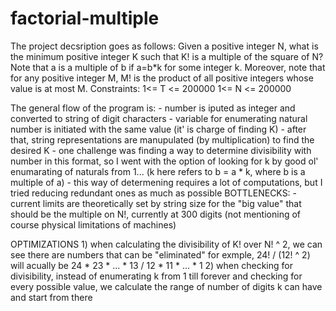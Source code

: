 # factorial-multiple

The project decsription goes as follows:
 Given a positive integer N, what is the minimum positive integer K such that K! is a multiple of the square of N?
Note that a is a multiple of b if a=b*k for some integer k.
Moreover, note that for any positive integer M, M! is the product of all positive integers whose value is at most M.
Constraints:
1<= T <= 200000
1<= N <= 200000

The general flow of the program is:
    - number is iputed as integer and converted to string of digit characters
    - variable for enumerating natural number is initiated with the same value (it' is charge of finding K)
    - after that, string representations are manupulated (by multiplication) to find the desired K
    - one challenge was finding a way to determine divisibility with number in this format, so I went with the option of looking for k by good ol' enumarating of naturals from 1... (k here refers to b = a * k, where b is a multiple of a)
    - this way of determening requires a lot of computations, but I tried reducing redundant ones as much as possible
 BOTTLENECKS:
    - current limits are theoretically set by string size for the "big value" that should be the multiple on N!, currently at 300 digits (not mentioning of course physical limitations of machines)

 OPTIMIZATIONS
    1) when calculating the divisibility of K! over N! ^ 2, we can see there are numbers that can be "eliminated"
        for exmple, 24! / (12! ^ 2) will acually be 24 * 23 * ... * 13 / 12 * 11 * ... * 1
    2) when checking for divisibility, instead of enumerating k from 1 till forever and checking for every possible value, we calculate the range of number of digits k can have and start from there
